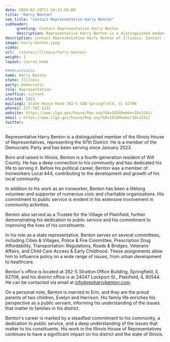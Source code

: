 ```yaml
---
date: 2024-02-29T11:54:12-05:00
title: "Harry Benton"
seo_title: "contact Representative Harry Benton"
subheader:
     greeting: Contact Representative Harry Benton
     description: Representative Harry Benton is a distinguished member of the Illinois House of Representatives, representing the 97th District. He is a member of the Democratic Party and has been serving since January 2023.
description: Contact Representative Harry Benton of Illinois. Contact information for Harry Benton includes email address, phone number, and mailing address.
image: harry-benton.jpeg
video:
url:  /states/illinois/harry-benton/
weight: 1
layout: course_home

####candidate
name: Harry Benton
state: Illinois
party: Democratic
role: Representative
inoffice: current
elected: 2023
mailing1: State House Room 282-S SOB Springfield, IL 62706
phone1: 217-782-1331
website: https://www.ilga.gov/house/Rep.asp?GA=103&MemberID=3241/
email : https://www.ilga.gov/house/Rep.asp?GA=103&MemberID=3241/
twitter:
---
```


Representative Harry Benton is a distinguished member of the Illinois House of Representatives, representing the 97th District. He is a member of the Democratic Party and has been serving since January 2023.

Born and raised in Illinois, Benton is a fourth-generation resident of Will County. He has a deep connection to his community and has dedicated his life to serving it. Before his political career, Benton was a member of Ironworkers Local 444, contributing to the development and growth of his local community.

In addition to his work as an ironworker, Benton has been a lifelong volunteer and supporter of numerous civic and charitable organizations. His commitment to public service is evident in his extensive involvement in community activities.

Benton also served as a Trustee for the Village of Plainfield, further demonstrating his dedication to public service and his commitment to improving the lives of his constituents.

In his role as a state representative, Benton serves on several committees, including Cities & Villages, Police & Fire Committee, Prescription Drug Affordability, Transportation: Regulations, Roads & Bridges, Veterans' Affairs, and Child Care Access & Early Childhood. These assignments allow him to influence policy on a wide range of issues, from urban development to healthcare.

Benton's office is located at 282-S Stratton Office Building, Springfield, IL 62706, and his district office is at 24047 Lockport St., Plainfield, IL 60544. He can be contacted via email at info@repharrybenton.com.

On a personal note, Benton is married to Erin, and they are the proud parents of two children, Evelyn and Harrison. His family life enriches his perspective as a public servant, informing his understanding of the issues that matter to families in his district.

Benton's career is marked by a steadfast commitment to his community, a dedication to public service, and a deep understanding of the issues that matter to his constituents. His work in the Illinois House of Representatives continues to have a significant impact on his district and the state of Illinois.
